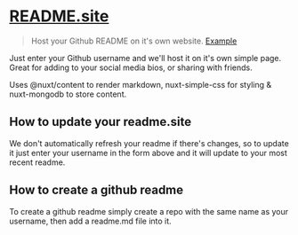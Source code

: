 # [README.site](https://readme.site)

> Host your Github README on it's own website. [Example](https://readme.site/timb-103)

Just enter your Github username and we'll host it on it's own simple page. Great for adding to your social media bios, or sharing with friends.

Uses @nuxt/content to render markdown, nuxt-simple-css for styling & nuxt-mongodb to store content.

## How to update your readme.site

We don't automatically refresh your readme if there's changes, so to update it just enter
your username in the form above and it will update to your most recent readme.

## How to create a github readme

To create a github readme simply create a repo with the same name as your username, then add
a readme.md file into it.
